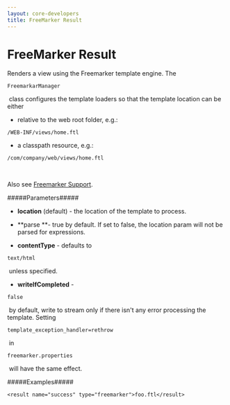 ```yaml
---
layout: core-developers
title: FreeMarker Result
---
```


# FreeMarker Result

Renders a view using the Freemarker template engine\. The 

~~~~~~~
FreemarkarManager
~~~~~~~
 class configures the template loaders so that the template location can be either

+ relative to the web root folder, e\.g\.: 

~~~~~~~
/WEB-INF/views/home.ftl
~~~~~~~

+ a classpath resource, e\.g\.: 

~~~~~~~
/com/company/web/views/home.ftl
~~~~~~~

 

Also see [Freemarker Support](freemarker-support.html).

#####Parameters#####

+ **location** (default) \- the location of the template to process\.

+ **parse **\- true by default\. If set to false, the location param will not be parsed for expressions\.

+ **contentType** \- defaults to 

~~~~~~~
text/html
~~~~~~~
 unless specified\.

+ **writeIfCompleted** \- 

~~~~~~~
false
~~~~~~~
 by default, write to stream only if there isn't any error processing the template\. Setting 

~~~~~~~
template_exception_handler=rethrow
~~~~~~~
 in 

~~~~~~~
freemarker.properties
~~~~~~~
 will have the same effect\.

#####Examples#####



~~~~~~~
<result name="success" type="freemarker">foo.ftl</result>
~~~~~~~
